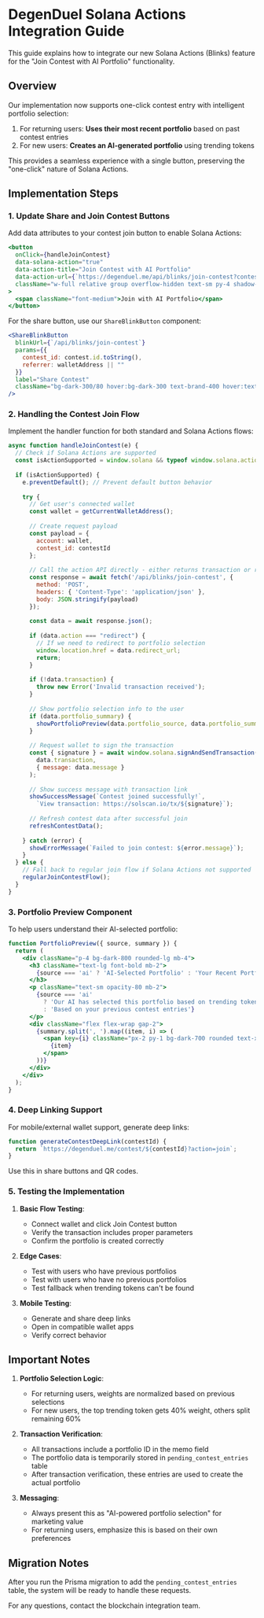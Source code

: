 # DegenDuel Solana Actions Integration Guide

This guide explains how to integrate our new Solana Actions (Blinks) feature for the "Join Contest with AI Portfolio" functionality.

## Overview

Our implementation now supports one-click contest entry with intelligent portfolio selection:

1. For returning users: **Uses their most recent portfolio** based on past contest entries
2. For new users: **Creates an AI-generated portfolio** using trending tokens

This provides a seamless experience with a single button, preserving the "one-click" nature of Solana Actions.

## Implementation Steps

### 1. Update Share and Join Contest Buttons

Add data attributes to your contest join button to enable Solana Actions:

```jsx
<button
  onClick={handleJoinContest}
  data-solana-action="true"
  data-action-title="Join Contest with AI Portfolio"
  data-action-url={`https://degenduel.me/api/blinks/join-contest?contest_id=${contest.id}`}
  className="w-full relative group overflow-hidden text-sm py-4 shadow-lg shadow-brand-500/20 bg-gradient-to-r from-brand-500 to-brand-600 text-white font-bold"
>
  <span className="font-medium">Join with AI Portfolio</span>
</button>
```

For the share button, use our `ShareBlinkButton` component:

```jsx
<ShareBlinkButton
  blinkUrl={`/api/blinks/join-contest`}
  params={{
    contest_id: contest.id.toString(),
    referrer: walletAddress || ""
  }}
  label="Share Contest"
  className="bg-dark-300/80 hover:bg-dark-300 text-brand-400 hover:text-brand-300"
/>
```

### 2. Handling the Contest Join Flow

Implement the handler function for both standard and Solana Actions flows:

```javascript
async function handleJoinContest(e) {
  // Check if Solana Actions are supported
  const isActionSupported = window.solana && typeof window.solana.action === 'function';
  
  if (isActionSupported) {
    e.preventDefault(); // Prevent default button behavior
    
    try {
      // Get user's connected wallet
      const wallet = getCurrentWalletAddress();
      
      // Create request payload
      const payload = {
        account: wallet,
        contest_id: contestId
      };
      
      // Call the action API directly - either returns transaction or redirect
      const response = await fetch('/api/blinks/join-contest', {
        method: 'POST',
        headers: { 'Content-Type': 'application/json' },
        body: JSON.stringify(payload)
      });
      
      const data = await response.json();
      
      if (data.action === "redirect") {
        // If we need to redirect to portfolio selection
        window.location.href = data.redirect_url;
        return;
      }
      
      if (!data.transaction) {
        throw new Error('Invalid transaction received');
      }
      
      // Show portfolio selection info to the user
      if (data.portfolio_summary) {
        showPortfolioPreview(data.portfolio_source, data.portfolio_summary);
      }
      
      // Request wallet to sign the transaction
      const { signature } = await window.solana.signAndSendTransaction(
        data.transaction,
        { message: data.message }
      );
      
      // Show success message with transaction link
      showSuccessMessage(`Contest joined successfully!`, 
        `View transaction: https://solscan.io/tx/${signature}`);
      
      // Refresh contest data after successful join
      refreshContestData();
      
    } catch (error) {
      showErrorMessage(`Failed to join contest: ${error.message}`);
    }
  } else {
    // Fall back to regular join flow if Solana Actions not supported
    regularJoinContestFlow();
  }
}
```

### 3. Portfolio Preview Component

To help users understand their AI-selected portfolio:

```jsx
function PortfolioPreview({ source, summary }) {
  return (
    <div className="p-4 bg-dark-800 rounded-lg mb-4">
      <h3 className="text-lg font-bold mb-2">
        {source === 'ai' ? 'AI-Selected Portfolio' : 'Your Recent Portfolio'}
      </h3>
      <p className="text-sm opacity-80 mb-2">
        {source === 'ai' 
          ? 'Our AI has selected this portfolio based on trending tokens'
          : 'Based on your previous contest entries'}
      </p>
      <div className="flex flex-wrap gap-2">
        {summary.split(', ').map((item, i) => (
          <span key={i} className="px-2 py-1 bg-dark-700 rounded text-xs">
            {item}
          </span>
        ))}
      </div>
    </div>
  );
}
```

### 4. Deep Linking Support

For mobile/external wallet support, generate deep links:

```javascript
function generateContestDeepLink(contestId) {
  return `https://degenduel.me/contest/${contestId}?action=join`;
}
```

Use this in share buttons and QR codes.

### 5. Testing the Implementation

1. **Basic Flow Testing**:
   - Connect wallet and click Join Contest button
   - Verify the transaction includes proper parameters
   - Confirm the portfolio is created correctly

2. **Edge Cases**:
   - Test with users who have previous portfolios
   - Test with users who have no previous portfolios
   - Test fallback when trending tokens can't be found

3. **Mobile Testing**:
   - Generate and share deep links
   - Open in compatible wallet apps
   - Verify correct behavior

## Important Notes

1. **Portfolio Selection Logic**:
   - For returning users, weights are normalized based on previous selections
   - For new users, the top trending token gets 40% weight, others split remaining 60%

2. **Transaction Verification**:
   - All transactions include a portfolio ID in the memo field
   - The portfolio data is temporarily stored in `pending_contest_entries` table
   - After transaction verification, these entries are used to create the actual portfolio

3. **Messaging**:
   - Always present this as "AI-powered portfolio selection" for marketing value
   - For returning users, emphasize this is based on their own preferences

## Migration Notes

After you run the Prisma migration to add the `pending_contest_entries` table, the system will be ready to handle these requests.

For any questions, contact the blockchain integration team.